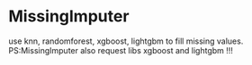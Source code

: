 # MissingImputer
use knn, randomforest, xgboost, lightgbm to fill missing values.
PS:MissingImputer also request libs xgboost and lightgbm !!!

